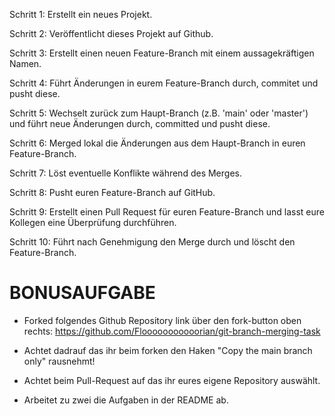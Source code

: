 Schritt 1: Erstellt ein neues Projekt.

Schritt 2: Veröffentlicht dieses Projekt auf Github.

Schritt 3: Erstellt einen neuen Feature-Branch mit einem aussagekräftigen Namen.

Schritt 4: Führt Änderungen in eurem Feature-Branch durch, commitet und pusht diese.

Schritt 5: Wechselt zurück zum Haupt-Branch (z.B. 'main' oder 'master') und führt neue Änderungen durch, committed und pusht diese.

Schritt 6: Merged lokal die Änderungen aus dem Haupt-Branch in euren Feature-Branch.

Schritt 7: Löst eventuelle Konflikte während des Merges.

Schritt 8: Pusht euren Feature-Branch auf GitHub.

Schritt 9: Erstellt einen Pull Request für euren Feature-Branch und lasst eure Kollegen eine Überprüfung durchführen.

Schritt 10: Führt nach Genehmigung den Merge durch und löscht den Feature-Branch.


# BONUSAUFGABE
- Forked folgendes Github Repository link über den fork-button oben rechts:
  https://github.com/Flooooooooooorian/git-branch-merging-task

- Achtet dadrauf das ihr beim forken den Haken "Copy the main branch only" rausnehmt!
- Achtet beim Pull-Request auf das ihr eures eigene Repository auswählt.

- Arbeitet zu zwei die Aufgaben in der README ab.
